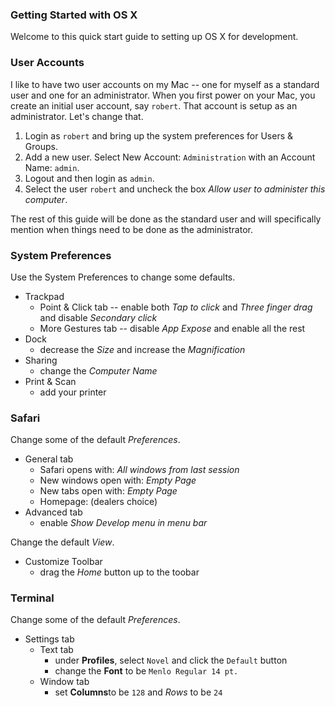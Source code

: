 ### Getting Started with OS X

Welcome to this quick start guide to setting up OS X for development.

### User Accounts

I like to have two user accounts on my Mac -- one for myself as a standard user and one for an administrator.
When you first power on your Mac, you create an initial user account, say `robert`.
That account is setup as an administrator.  Let's change that.

1. Login as `robert` and bring up the system preferences for Users & Groups.
2. Add a new user.  Select New Account: `Administration` with an Account Name: `admin`.
3. Logout and then login as `admin`.
4. Select the user `robert` and uncheck the box *Allow user to administer this computer*.

The rest of this guide will be done as the standard user and will specifically mention
when things need to be done as the administrator.

### System Preferences

Use the System Preferences to change some defaults.

* Trackpad
    * Point & Click tab -- enable both *Tap to click* and *Three finger drag* and disable *Secondary click*
    * More Gestures tab -- disable *App Expose* and enable all the rest
* Dock
    * decrease the *Size* and increase the *Magnification*
* Sharing
    * change the *Computer Name*
* Print & Scan
    * add your printer

### Safari

Change some of the default *Preferences*.

* General tab
    * Safari opens with: *All windows from last session*
    * New windows open with: *Empty Page*
    * New tabs open with: *Empty Page*
    * Homepage: (dealers choice)
* Advanced tab
    * enable *Show Develop menu in menu bar*

Change the default *View*.

* Customize Toolbar
    * drag the *Home* button up to the toobar

### Terminal

Change some of the default *Preferences*.

* Settings tab
    * Text tab
        * under **Profiles**, select `Novel` and click the `Default` button
        * change the **Font** to be `Menlo Regular 14 pt.`
    * Window tab
        * set **Columns**to be `128` and *Rows* to be `24`


